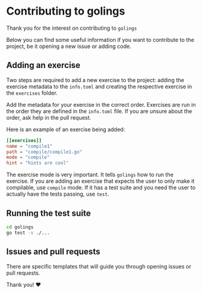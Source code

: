 # Contributing to golings

Thank you for the interest on contributing to `golings`

Below you can find some useful information if you want to contribute to the project, be it opening a new issue or adding code.

## Adding an exercise

Two steps are required to add a new exercise to the project: adding the exercise metadata to the `info.toml` and creating the respective exercise in the `exercises` folder.

Add the metadata for your exercise in the correct order. Exercises are run in the order they are defined in the `info.toml` file. If you are unsure about the order, ask help in the pull request.

Here is an example of an exercise being added:

```toml
[[exercises]]
name = "compile1"
path = "compile/compile1.go"
mode = "compile"
hint = "hints are cool"
```

The exercise mode is very important. It tells `golings` how to run the exercise. If you are adding an exercise that expects the user to only make it compilable, use `compile` mode. If it has a test suite and you need the user to actually have the tests passing, use `test`.

## Running the test suite

```sh
cd golings
go test -v ./...
```

## Issues and pull requests

There are specific templates that will guide you through opening issues or pull requests.

Thank you! ❤️
